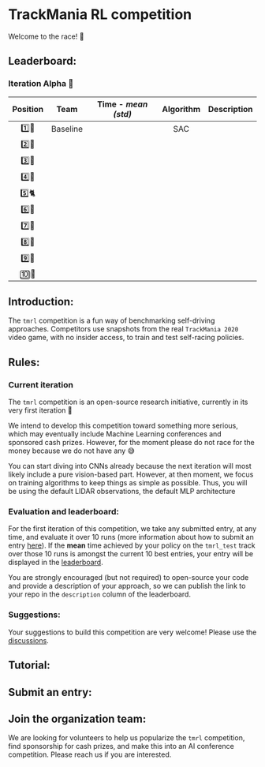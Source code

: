 # TrackMania RL competition

Welcome to the race! :checkered_flag:

## Leaderboard:

### Iteration Alpha :hatching_chick:

| Position  | Team | Time - _mean (std)_ | Algorithm | Description
| :---: | :---: | :---: | :---: | :---: |
| :one::dragon: | Baseline | | SAC | |
| :two::racehorse: | | | | |
| :three::leopard: | | | | |
| :four::tiger2: | | | | |
| :five::cat2: | | | | |
| :six::rabbit2: | | | | |
| :seven::dromedary_camel: | | | | |
| :eight::turtle: | | | | |
| :nine::snail: | | | | |
| :keycap_ten::palm_tree: | | | | |

## Introduction:
The `tmrl` competition is a fun way of benchmarking self-driving approaches.
Competitors use snapshots from the real `TrackMania 2020` video game, with no insider access, to train and test self-racing policies.

## Rules:

### Current iteration
The `tmrl` competition is an open-source research initiative, currently in its very first iteration :hatching_chick:

We intend to develop this competition toward something more serious, which may eventually include Machine Learning conferences and sponsored cash prizes.
However, for the moment please do not race for the money because we do not have any :sweat_smile:

You can start diving into CNNs already because the next iteration will most likely include a pure vision-based part.
However, at then moment, we focus on training algorithms to keep things as simple as possible.
Thus, you will be using the default LIDAR observations, the default MLP architecture

### Evaluation and leaderboard:
For the first iteration of this competition, we take any submitted entry, at any time, and evaluate it over 10 runs (more information about how to submit an entry [here](#submit-an-entry)).
If the **mean** time achieved by your policy on the `tmrl_test` track over those 10 runs is amongst the current 10 best entries, your entry will be displayed in the [leaderboard](#leaderboard).

You are strongly encouraged (but not required) to open-source your code and provide a description of your approach, so we can publish the link to your repo in the `description` column of the leaderboard.

### Suggestions:
Your suggestions to build this competition are very welcome!
Please use the [discussions](https://github.com/trackmania-rl/tmrl/discussions).

## Tutorial:

## Submit an entry:

## Join the organization team:

We are looking for volunteers to help us popularize the `tmrl` competition, find sponsorship for cash prizes, and make this into an AI conference competition.
Please reach us if you are interested.
